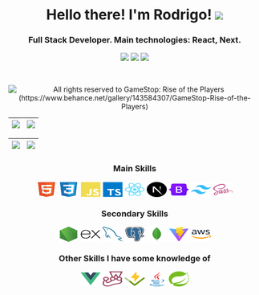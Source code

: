 <h1 align="center"> Hello there! I'm Rodrigo! <img src="https://i.redd.it/26s9eejm8vz51.png" width="60px"></h1>
<h3 align="center"> Full Stack Developer. Main technologies: React, Next.</h3> 
<div align="center">

  <a href = "mailto:rodrigonoliva@gmail.com"><img src="https://img.shields.io/badge/Gmail-D14836?style=for-the-badge&logo=gmail&logoColor=white" target="_blank" /></a>
  <a href="https://www.linkedin.com/in/rodrigo-novais-oliveira/" target="_blank"><img src="https://img.shields.io/badge/-LinkedIn-%230077B5?style=for-the-badge&logo=logmein&logoColor=white" target="_blank" /></a> 
  <a href="https://next-blog-fawn-sigma.vercel.app/" target="_blank"><img src="https://img.shields.io/badge/BLOG-D3D3D3?style=for-the-badge&logo=rss&logoColor=black" target="_blank" /></a> 
  </div>
  &nbsp;
<p align="center"><img alt="All rights reserved to GameStop: Rise of the Players (https://www.behance.net/gallery/143584307/GameStop-Rise-of-the-Players)" src="https://mir-s3-cdn-cf.behance.net/project_modules/1400_opt_1/7ee23b143584307.627d1059832ae.gif" width="50%" </p>

<div align="center">
  
| ![](https://github-readme-stats.vercel.app/api?username=rodhis&show_icons=true&theme=github_dark&include_all_commits=true&count_private=true) | ![](https://github-readme-stats.vercel.app/api/top-langs/?username=rodhis&layout=compact&langs_count=7&theme=github_dark) | 
| :-: | :-: |

| ![](https://github-profile-summary-cards.vercel.app/api/cards/profile-details?username=rodhis&theme=github_dark) | ![](https://github-readme-streak-stats.herokuapp.com/?user=rodhis&theme=github_dark&hide_format=j%20M%5B%20Y%5D&fire=DD0000&ring=52DD81&dates=52DD81&stroke=ABCFDD) |
| :-: | :-: |

</div>
  
<div style="display: inline_block" align="center">
  <h3 align="center">Main Skills</h3>  
  <img align="center" alt="html icon" height="30" width="40" src="https://raw.githubusercontent.com/devicons/devicon/master/icons/html5/html5-original.svg" />
  <img align="center" alt="css icon" height="30" width="40" src="https://raw.githubusercontent.com/devicons/devicon/master/icons/css3/css3-original.svg" /> 
  <img align="center" alt="js icon" height="30" width="40" src="https://raw.githubusercontent.com/devicons/devicon/master/icons/javascript/javascript-plain.svg" />
  <img align="center" alt="typescript icon" height="30" width="40" src="https://raw.githubusercontent.com/devicons/devicon/master/icons/typescript/typescript-plain.svg" />
  <img align="center" alt="react icon" height="30" width="40" src="https://raw.githubusercontent.com/devicons/devicon/master/icons/react/react-original.svg" />  
  <img align="center" alt="next icon" height="30" width="40" src="https://raw.githubusercontent.com/devicons/devicon/master/icons/nextjs/nextjs-original.svg" /> 
  <img align="center" alt="bootstrap icon" height="30" width="40" src="https://raw.githubusercontent.com/devicons/devicon/master/icons/bootstrap/bootstrap-original.svg" />
  <img align="center" alt="tailwindcss icon" height="30" width="40" src="https://raw.githubusercontent.com/devicons/devicon/master/icons/tailwindcss/tailwindcss-original.svg" />
  <img align="center" alt="sass icon" height="30" width="40" src="https://raw.githubusercontent.com/devicons/devicon/master/icons/sass/sass-original.svg" />
  <h3 align="center">Secondary Skills</h3>  
   <img align="center" alt="nodeJS icon" height="30" width="40" src="https://raw.githubusercontent.com/devicons/devicon/master/icons/nodejs/nodejs-original.svg" />
  <img align="center" alt="express icon" height="30" width="40" 
    src="https://raw.githubusercontent.com/devicons/devicon/master/icons/express/express-original.svg" />
  <img align="center" alt="mysql icon" height="30" width="40" src="https://raw.githubusercontent.com/devicons/devicon/master/icons/mysql/mysql-original.svg" />
  <img align="center" alt="postgre icon" height="30" width="40" src="https://raw.githubusercontent.com/devicons/devicon/master/icons/postgresql/postgresql-original.svg" />
  <img align="center" alt="mongoDB icon" height="30" width="40" src="https://raw.githubusercontent.com/devicons/devicon/master/icons/mongodb/mongodb-original.svg" />
  <img align="center" alt="vite icon" height="30" width="40" src="https://raw.githubusercontent.com/devicons/devicon/master/icons/vitejs/vitejs-original.svg" />
  <img align="center" alt="aws icon" height="30" width="40" src="https://raw.githubusercontent.com/devicons/devicon/master/icons/amazonwebservices/amazonwebservices-original-wordmark.svg" />
  <h3 align="center">Other Skills I have some knowledge of</h3>  
  <img align="center" alt="vue icon" height="30" width="40" src="https://raw.githubusercontent.com/devicons/devicon/master/icons/vuejs/vuejs-original.svg" />
  <img align="center" alt="jest icon" height="30" width="40" src="https://raw.githubusercontent.com/devicons/devicon/master/icons/jest/jest-plain.svg" />
  <img align="center" alt="vitest icon" height="30" width="40" src="https://raw.githubusercontent.com/devicons/devicon/master/icons/vitest/vitest-original.svg" />
  <img align="center" alt="java icon" height="30" width="40" src="https://raw.githubusercontent.com/devicons/devicon/master/icons/java/java-original.svg" />
  <img align="center" alt="spring boot icon" height="30" width="40" src="https://raw.githubusercontent.com/devicons/devicon/master/icons/spring/spring-original.svg" />
</div>

